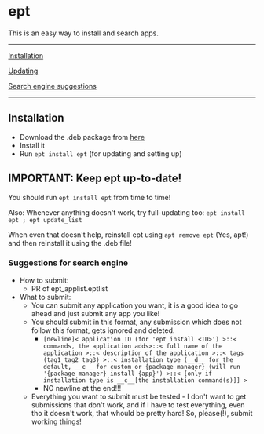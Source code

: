 # ept

This is an easy way to install and search apps.

---

[Installation](#installation)

[Updating](#important-keep-ept-up-to-date)

[Search engine suggestions](#suggestions-for-search-engine)

---

## Installation
- Download the .deb package from [here](https://github.com/TudbuT/ept/releases/latest)
- Install it
- Run `ept install ept` (for updating and setting up)


## IMPORTANT: Keep ept up-to-date!
You should run `ept install ept` from time to time!


Also: Whenever anything doesn't work, try full-updating too: `ept install ept ; ept update_list`

When even that doesn't help, reinstall ept using `apt remove ept` (Yes, apt!) and then reinstall it using the .deb file!

### Suggestions for search engine
- How to submit:
  - PR of ept_applist.eptlist
- What to submit:
  - You can submit any application you want, it is a good idea to go ahead and just submit any app you like!
  - You should submit in this format, any submission which does not follow this format, gets ignored and deleted.
    - `[newline]< application ID (for 'ept install <ID>') >::< commands, the application adds>::< full name of the application >::< description of the application >::< tags (tag1 tag2 tag3) >::< installation type (__d__ for the default, __c__ for custom or {package manager} (will run '{package manager} install {app}') >::< [only if installation type is __c__[the installation command(s)]] >`
    - NO newline at the end!!!
  - Everything you want to submit must be tested - I don't want to get submissions that don't work, and if I have to test everything, even tho it doesn't work, that whould be pretty hard! So, please(!), submit working things!
